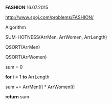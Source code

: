 **FASHION** 16.07.2015

<http://www.spoj.com/problems/FASHION/>

Algorithm

SUM-HOTNESS(ArrMen, ArrWomen, ArrLength)

QSORT(ArrMen)

QSORT(ArrWomen)

sum = 0

**for** i = 1 **to** ArrLength

sum += ArrMen\[i\] \* ArrWomen\[i\]

**return** sum
